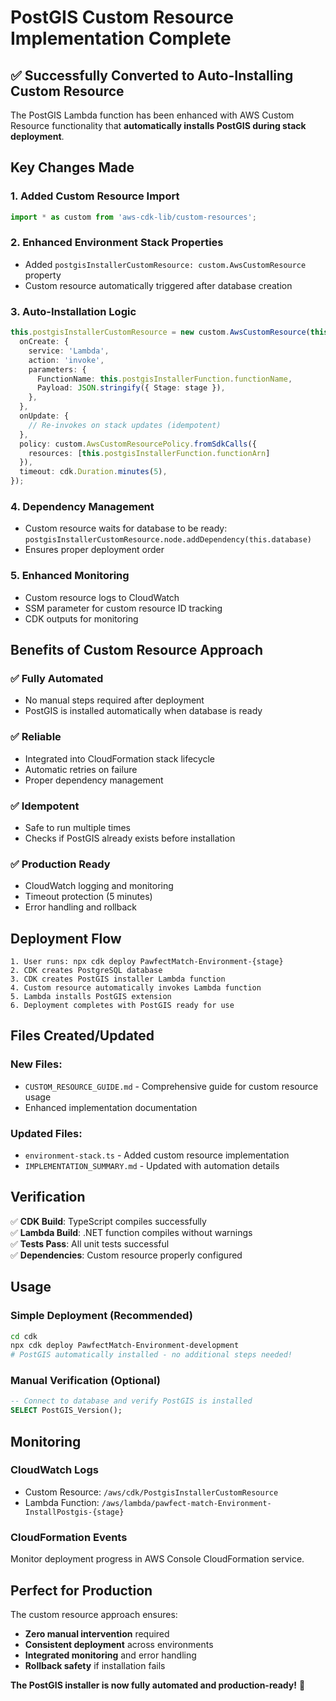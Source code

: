 # PostGIS Custom Resource Implementation Complete

## ✅ **Successfully Converted to Auto-Installing Custom Resource**

The PostGIS Lambda function has been enhanced with AWS Custom Resource functionality that **automatically installs PostGIS during stack deployment**.

## Key Changes Made

### 1. Added Custom Resource Import
```typescript
import * as custom from 'aws-cdk-lib/custom-resources';
```

### 2. Enhanced Environment Stack Properties
- Added `postgisInstallerCustomResource: custom.AwsCustomResource` property
- Custom resource automatically triggered after database creation

### 3. Auto-Installation Logic
```typescript
this.postgisInstallerCustomResource = new custom.AwsCustomResource(this, 'PostgisInstallerCustomResource', {
  onCreate: {
    service: 'Lambda',
    action: 'invoke',
    parameters: {
      FunctionName: this.postgisInstallerFunction.functionName,
      Payload: JSON.stringify({ Stage: stage }),
    },
  },
  onUpdate: {
    // Re-invokes on stack updates (idempotent)
  },
  policy: custom.AwsCustomResourcePolicy.fromSdkCalls({
    resources: [this.postgisInstallerFunction.functionArn]
  }),
  timeout: cdk.Duration.minutes(5),
});
```

### 4. Dependency Management
- Custom resource waits for database to be ready: `postgisInstallerCustomResource.node.addDependency(this.database)`
- Ensures proper deployment order

### 5. Enhanced Monitoring
- Custom resource logs to CloudWatch
- SSM parameter for custom resource ID tracking
- CDK outputs for monitoring

## Benefits of Custom Resource Approach

### ✅ **Fully Automated**
- No manual steps required after deployment
- PostGIS is installed automatically when database is ready

### ✅ **Reliable**
- Integrated into CloudFormation stack lifecycle
- Automatic retries on failure
- Proper dependency management

### ✅ **Idempotent**
- Safe to run multiple times
- Checks if PostGIS already exists before installation

### ✅ **Production Ready**
- CloudWatch logging and monitoring
- Timeout protection (5 minutes)
- Error handling and rollback

## Deployment Flow

```
1. User runs: npx cdk deploy PawfectMatch-Environment-{stage}
2. CDK creates PostgreSQL database
3. CDK creates PostGIS installer Lambda function
4. Custom resource automatically invokes Lambda function
5. Lambda installs PostGIS extension
6. Deployment completes with PostGIS ready for use
```

## Files Created/Updated

### New Files:
- `CUSTOM_RESOURCE_GUIDE.md` - Comprehensive guide for custom resource usage
- Enhanced implementation documentation

### Updated Files:
- `environment-stack.ts` - Added custom resource implementation
- `IMPLEMENTATION_SUMMARY.md` - Updated with automation details

## Verification

✅ **CDK Build**: TypeScript compiles successfully  
✅ **Lambda Build**: .NET function compiles without warnings  
✅ **Tests Pass**: All unit tests successful  
✅ **Dependencies**: Custom resource properly configured  

## Usage

### Simple Deployment (Recommended)
```bash
cd cdk
npx cdk deploy PawfectMatch-Environment-development
# PostGIS automatically installed - no additional steps needed!
```

### Manual Verification (Optional)
```sql
-- Connect to database and verify PostGIS is installed
SELECT PostGIS_Version();
```

## Monitoring

### CloudWatch Logs
- Custom Resource: `/aws/cdk/PostgisInstallerCustomResource`
- Lambda Function: `/aws/lambda/pawfect-match-Environment-InstallPostgis-{stage}`

### CloudFormation Events
Monitor deployment progress in AWS Console CloudFormation service.

## Perfect for Production

The custom resource approach ensures:
- **Zero manual intervention** required
- **Consistent deployment** across environments
- **Integrated monitoring** and error handling
- **Rollback safety** if installation fails

**The PostGIS installer is now fully automated and production-ready!** 🚀
